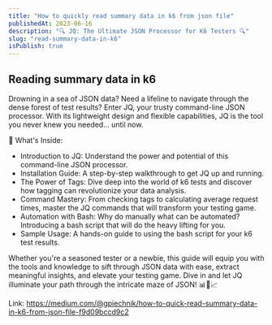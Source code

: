```yaml
---
title: "How to quickly read summary data in k6 from json file"
publishedAt: 2023-06-16
description: "🔍 JQ: The Ultimate JSON Processor for K6 Testers 🔍"
slug: "read-summary-data-in-k6"
isPublish: true
---
```


## Reading summary data in k6

Drowning in a sea of JSON data? Need a lifeline to navigate through the dense forest of test results? Enter JQ, your trusty command-line JSON processor. With its lightweight design and flexible capabilities, JQ is the tool you never knew you needed... until now.

📌 What's Inside:

- Introduction to JQ: Understand the power and potential of this command-line JSON processor.
- Installation Guide: A step-by-step walkthrough to get JQ up and running.
- The Power of Tags: Dive deep into the world of k6 tests and discover how tagging can revolutionize your data analysis.
- Command Mastery: From checking tags to calculating average request times, master the JQ commands that will transform your testing game.
- Automation with Bash: Why do manually what can be automated? Introducing a bash script that will do the heavy lifting for you.
- Sample Usage: A hands-on guide to using the bash script for your k6 test results.

Whether you're a seasoned tester or a newbie, this guide will equip you with the tools and knowledge to sift through JSON data with ease, extract meaningful insights, and elevate your testing game. Dive in and let JQ illuminate your path through the intricate maze of JSON! 📊🔧📈

Link: https://medium.com/@gpiechnik/how-to-quick-read-summary-data-in-k6-from-json-file-f9d09bccd9c2
